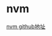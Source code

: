 <!--
 * @Author: tangdaoyong
 * @Date: 2021-05-26 10:33:39
 * @LastEditors: tangdaoyong
 * @LastEditTime: 2021-05-26 10:33:59
 * @Description: nvm
-->
# nvm

[nvm github地址](https://github.com/creationix/nvm)